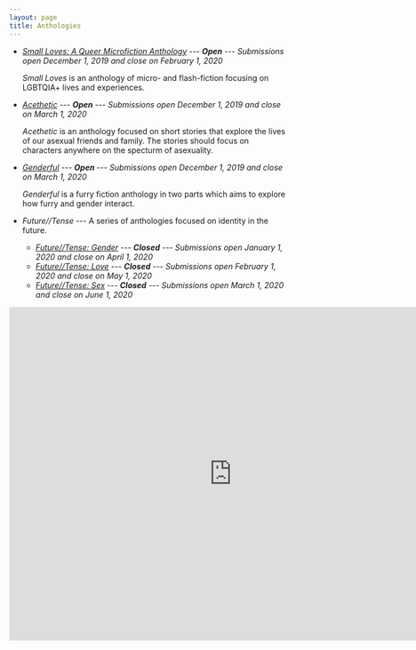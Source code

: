 ```yaml
---
layout: page
title: Anthologies
---
```


* [*Small Loves: A Queer Microfiction Anthology*](small-loves) --- <strong class="open"><em>Open</em></strong> --- *Submissions open December 1, 2019 and close on February 1, 2020*

  *Small Loves* is an anthology of micro- and flash-fiction focusing on LGBTQIA+ lives and experiences.
* [*Acethetic*](acethetic) --- <strong class="open"><em>Open</em></strong> --- *Submissions open December 1, 2019 and close on March 1, 2020*

  *Acethetic* is an anthology focused on short stories that explore the lives of our asexual friends and family. The stories should focus on characters anywhere on the specturm of asexuality.
* [*Genderful*](genderful) --- <strong class="open"><em>Open</em></strong> --- *Submissions open December 1, 2019 and close on March 1, 2020*

  *Genderful* is a furry fiction anthology in two parts which aims to explore how furry and gender interact.
* *Future//Tense* --- A series of anthologies focused on identity in the future.
    * [*Future//Tense: Gender*](future-tense/gender) --- <strong class="closed"><em>Closed</em></strong> --- *Submissions open January 1, 2020 and close on April 1, 2020*
    * [*Future//Tense: Love*](future-tense/love) --- <strong class="closed"><em>Closed</em></strong> --- *Submissions open February 1, 2020 and close on May 1, 2020*
    * [*Future//Tense: Sex*](future-tense/sex) --- <strong class="closed"><em>Closed</em></strong> --- *Submissions open March 1, 2020 and close on June 1, 2020*

<iframe src="https://calendar.google.com/calendar/embed?src=hybrid.ink_85s829p5vf38rk6o5addi90sl0%40group.calendar.google.com&ctz=America%2FLos_Angeles" style="border: 0" width="800" height="600" frameborder="0" scrolling="no"></iframe>
